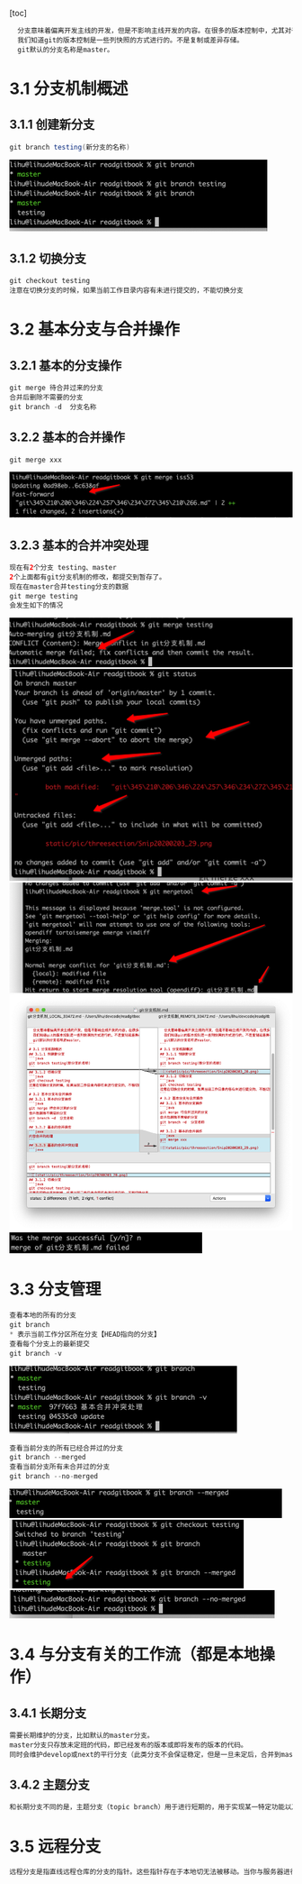 [toc]
```java
  分支意味着偏离开发主线的开发，但是不影响主线开发的内容。在很多的版本控制中，尤其对于一个大型项目来说，控制版本尤其重要。
  我们知道git的版本控制是一些列快照的方式进行的。不是复制或差异存储。
  git默认的分支名称是master。
```
# 3.1 分支机制概述
## 3.1.1 创建新分支
```java
git branch testing(新分支的名称)
```
![](static/pic/threesection/Snip20200203_28.png)
## 3.1.2 切换分支
```java
git checkout testing
注意在切换分支的时候，如果当前工作目录内容有未进行提交的，不能切换分支
```
# 3.2 基本分支与合并操作
## 3.2.1 基本的分支操作
```java
git merge 待合并过来的分支
合并后删除不需要的分支 
git branch -d  分支名称
```
## 3.2.2 基本的合并操作
```java
git merge xxx
```
![](static/pic/threesection/Snip20200203_29.png)
## 3.2.3 基本的合并冲突处理
```java
现在有2个分支 testing、master
2个上面都有git分支机制的修改，都提交到暂存了。
现在在master合并testing分支的数据
git merge testing
会发生如下的情况
```
![](static/pic/threesection/Snip20200203_30.png)
![](static/pic/threesection/Snip20200203_31.png)
![](static/pic/threesection/Snip20200203_32.png)
![](static/pic/threesection/Snip20200203_33.png)
![](static/pic/threesection/Snip20200203_34.png)

# 3.3 分支管理
```java
查看本地的所有的分支
git branch 
* 表示当前工作分区所在分支【HEAD指向的分支】
查看每个分支上的最新提交
git branch -v
```
![](static/pic/threesection/Snip20200203_35.png)
```java
查看当前分支的所有已经合并过的分支
git branch --merged
查看当前分支所有未合并过的分支
git branch --no-merged
```
![](static/pic/threesection/Snip20200203_36.png)
![](static/pic/threesection/Snip20200203_37.png)
![](static/pic/threesection/Snip20200203_38.png)
# 3.4 与分支有关的工作流（都是本地操作）
## 3.4.1 长期分支
```java
需要长期维护的分支，比如默认的master分支。
master分支只存放未定班的代码，即已经发布的版本或即将发布的版本的代码。
同时会维护develop或next的平行分支（此类分支不会保证稳定，但是一旦未定后，合并到master分支后，就可以删除此分支）进行开发，只到分支稳定测试后，进行代码的合并到master分支。
```
## 3.4.2 主题分支
```java
和长期分支不同的是，主题分支（topic branch）用于进行短期的，用于实现某一特定功能以及相关工作的分支。比如之前的testing或iss53分支。针对主题分支修改完善稳定后就可以进行删除。
```
# 3.5 远程分支
```java
远程分支是指直线远程仓库的分支的指针。这些指针存在于本地切无法被移动。当你与服务器进行任何网络通信时候，他们会自动更新。远程分支有点像书签，他们会提示你上一次链接服务器时远程仓库中每个分支的位置。
```

